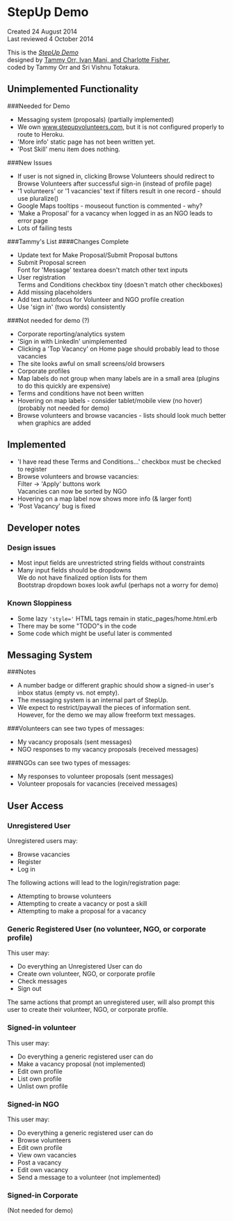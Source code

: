 # StepUp Demo
Created 24 August 2014  
Last reviewed 4 October 2014

This is the [*StepUp Demo*](https://stepup-demo.herokuapp.com)  
  designed by [Tammy Orr, Ivan Mani, and Charlotte Fisher](http://www.endsvchack.com/projects/stepup),  
  coded by Tammy Orr and Sri Vishnu Totakura.

## Unimplemented Functionality
###Needed for Demo

* Messaging system (proposals) (partially implemented)  
* We own www.stepupvolunteers.com, but it is not configured properly to route to Heroku.
* 'More info' static page has not been written yet.  
* 'Post Skill' menu item does nothing.  

###New Issues
* If user is not signed in, clicking Browse Volunteers should redirect to Browse Volunteers after successful sign-in (instead of profile page)
* '1 volunteers' or '1 vacancies' text if filters result in one record - should use pluralize()
* Google Maps tooltips - mouseout function is commented - why?
* 'Make a Proposal' for a vacancy when logged in as an NGO leads to error page
* Lots of failing tests

###Tammy's List
####Changes Complete
* Update text for Make Proposal/Submit Proposal buttons  
* Submit Proposal screen  
  Font for 'Message' textarea doesn't match other text inputs
* User registration  
  Terms and Conditions checkbox tiny (doesn't match other checkboxes)
* Add missing placeholders  
* Add text autofocus for Volunteer and NGO profile creation
* Use 'sign in' (two words) consistently

###Not needed for demo (?)
* Corporate reporting/analytics system
* 'Sign in with LinkedIn' unimplemented  
* Clicking a 'Top Vacancy' on Home page should probably lead to those vacancies  
* The site looks awful on small screens/old browsers  
* Corporate profiles  
* Map labels do not group when many labels are in a small area (plugins to do this quickly are expensive)  
* Terms and conditions have not been written
* Hovering on map labels - consider tablet/mobile view (no hover) (probably not needed for demo)  
* Browse volunteers and browse vacancies - lists should look much better when graphics are added  

## Implemented
* 'I have read these Terms and Conditions...' checkbox must be checked to register  
* Browse volunteers and browse vacancies:  
  Filter -> 'Apply' buttons work  
  Vacancies can now be sorted by NGO  
* Hovering on a map label now shows more info (& larger font)  
* 'Post Vacancy' bug is fixed  

## Developer notes


### Design issues
* Most input fields are unrestricted string fields without constraints
* Many input fields should be dropdowns  
  We do not have finalized option lists for them  
  Bootstrap dropdown boxes look awful (perhaps not a worry for demo)

### Known Sloppiness  
* Some lazy `'style='` HTML tags remain in static_pages/home.html.erb  
* There may be some "TODO"s in the code  
* Some code which might be useful later is commented  

## Messaging System
###Notes  

* A number badge or different graphic should show a signed-in user's inbox status (empty vs. not empty).  
* The messaging system is an internal part of StepUp.
* We expect to restrict/paywall the pieces of information sent.  
  However, for the demo we may allow freeform text messages.  

###Volunteers can see two types of messages:  

* My vacancy proposals (sent messages)  
* NGO responses to my vacancy proposals (received messages)  

###NGOs can see two types of messages:  

* My responses to volunteer proposals (sent messages)  
* Volunteer proposals for vacancies (received messages)  

## User Access

### Unregistered User
Unregistered users may:  

* Browse vacancies  
* Register  
* Log in  

The following actions will lead to the login/registration page:  

* Attempting to browse volunteers  
* Attempting to create a vacancy or post a skill  
* Attempting to make a proposal for a vacancy

### Generic Registered User (no volunteer, NGO, or corporate profile)  
This user may:  

* Do everything an Unregistered User can do  
* Create own volunteer, NGO, or corporate profile  
* Check messages  
* Sign out  

The same actions that prompt an unregistered user, will also prompt this user to create their volunteer, NGO, or corporate profile.

### Signed-in volunteer
This user may:  

* Do everything a generic registered user can do
* Make a vacancy proposal (not implemented)  
* Edit own profile  
* List own profile  
* Unlist own profile  

### Signed-in NGO
This user may:  

* Do everything a generic registered user can do
* Browse volunteers  
* Edit own profile  
* View own vacancies  
* Post a vacancy  
* Edit own vacancy  
* Send a message to a volunteer (not implemented)  

### Signed-in Corporate
(Not needed for demo)
